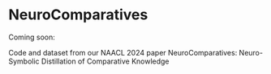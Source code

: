 # NeuroComparatives

Coming soon:

Code and dataset from our NAACL 2024 paper NeuroComparatives: Neuro-Symbolic Distillation of Comparative Knowledge
